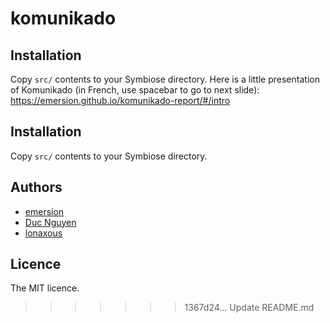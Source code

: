 komunikado
==========
## Installation

Copy `src/` contents to your Symbiose directory.
Here is a little presentation of Komunikado (in French, use spacebar to go to next slide): https://emersion.github.io/komunikado-report/#/intro

## Installation

Copy `src/` contents to your Symbiose directory.

## Authors

* [emersion](http://emersion.fr)
* [Duc Nguyen](https://github.com/DucNg)
* [lonaxous](https://github.com/lonaxous)

## Licence

The MIT licence.
>>>>>>> 1367d24... Update README.md
